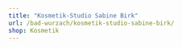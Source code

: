 ```yaml
---
title: "Kosmetik-Studio Sabine Birk"
url: /bad-wurzach/kosmetik-studio-sabine-birk/
shop: Kosmetik
---
```

